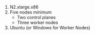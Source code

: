 1. N2.xlarge.x86
2. Five nodes minimum
   - Two control planes
   - Three worker nodes
3. Ubuntu (or Windows for Worker Nodes)